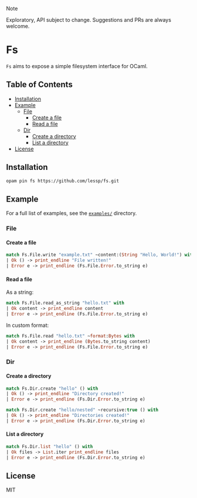 > [!NOTE]  
> Exploratory, API subject to change. Suggestions and PRs are always welcome.

# Fs

`Fs` aims to expose a simple filesystem interface for OCaml.

## Table of Contents

- [Installation](#installation)
- [Example](#example)
  - [File](#file)
    - [Create a file](#create-a-file)
    - [Read a file](#read-a-file)
  - [Dir](#dir)
    - [Create a directory](#create-a-directory)
    - [List a directory](#list-a-directory)
- [License](#license)

## Installation

```sh
opam pin fs https://github.com/lessp/fs.git
```

## Example

For a full list of examples, see the [`examples/`](./examples) directory.

### File

#### Create a file

```ocaml
match Fs.File.write "example.txt" ~content:(String "Hello, World!") with
| Ok () -> print_endline "File written!"
| Error e -> print_endline (Fs.File.Error.to_string e)
```

#### Read a file

As a string:

```ocaml
match Fs.File.read_as_string "hello.txt" with
| Ok content -> print_endline content
| Error e -> print_endline (Fs.File.Error.to_string e)
```

In custom format:

```ocaml
match Fs.File.read "hello.txt" ~format:Bytes with
| Ok content -> print_endline (Bytes.to_string content)
| Error e -> print_endline (Fs.File.Error.to_string e)
```

### Dir

#### Create a directory

```ocaml
match Fs.Dir.create "hello" () with
| Ok () -> print_endline "Directory created!"
| Error e -> print_endline (Fs.Dir.Error.to_string e)
```

```ocaml
match Fs.Dir.create "hello/nested" ~recursive:true () with
| Ok () -> print_endline "Directories created!"
| Error e -> print_endline (Fs.Dir.Error.to_string e)
```

#### List a directory

```ocaml
match Fs.Dir.list "hello" () with
| Ok files -> List.iter print_endline files
| Error e -> print_endline (Fs.Dir.Error.to_string e)
```

## License

MIT
